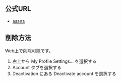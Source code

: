 ## 公式URL

- [asana](https://asana.com/)

## 削除方法

Web上で削除可能です。

1. 右上から My Profile Settings... を選択する
2. Account タブを選択する
3. Deactivation にある Deactivate account を選択する

